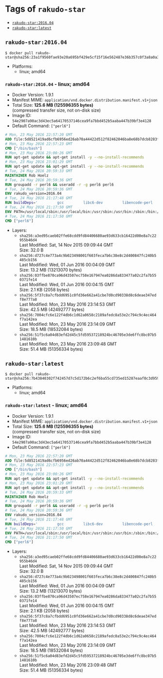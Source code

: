 <!-- THIS FILE IS GENERATED VIA '.template-helpers/generate-tag-details.pl' -->

# Tags of `rakudo-star`

-	[`rakudo-star:2016.04`](#rakudo-star201604)
-	[`rakudo-star:latest`](#rakudo-starlatest)

## `rakudo-star:2016.04`

```console
$ docker pull rakudo-star@sha256:23a1f9560fae93e20a695bf429e5cf15f16e562487e36b357c0f3a8a0a316262
```

- Platforms:
  - linux; amd64

### `rakudo-star:2016.04` - linux; amd64

- Docker Version: 1.9.1
- Manifest MIME: `application/vnd.docker.distribution.manifest.v1+json`
- Total Size: **125.6 MB (125596355 bytes)**  
  (compressed transfer size, not on-disk size)
- Image ID: `54e2907a90ac3d43ec5a64170537146cea9fa7bbd452b5aaba447b39bf3e4128`
- Default Command: `["perl6"]`

```dockerfile
# Mon, 23 May 2016 22:57:20 GMT
ADD file:5d8521419ad6cfb6956ed26ab70a44422d512f82462046ba8e68b7dcb8283f7e in /
# Mon, 23 May 2016 22:57:23 GMT
CMD ["/bin/bash"]
# Mon, 23 May 2016 23:00:26 GMT
RUN apt-get update && apt-get install -y --no-install-recommends 		ca-certificates 		curl 		wget 	&& rm -rf /var/lib/apt/lists/*
# Mon, 23 May 2016 23:01:29 GMT
RUN apt-get update && apt-get install -y --no-install-recommends 		bzr 		git 		mercurial 		openssh-client 		subversion 				procps 	&& rm -rf /var/lib/apt/lists/*
# Tue, 24 May 2016 20:59:33 GMT
MAINTAINER Rob Hoelz
# Tue, 24 May 2016 20:59:36 GMT
RUN groupadd -r perl6 && useradd -r -g perl6 perl6
# Tue, 24 May 2016 20:59:36 GMT
ENV rakudo_version=2016.04
# Tue, 24 May 2016 21:17:48 GMT
RUN buildDeps='         gcc         libc6-dev         libencode-perl         make     '     && set -x     && apt-get update     && apt-get --yes install --no-install-recommends $buildDeps     && rm -rf /var/lib/apt/lists/*     && mkdir /root/rakudo     && curl -fsSL http://rakudo.org/downloads/star/rakudo-star-${rakudo_version}.tar.gz -o rakudo.tar.gz     && tar xzf rakudo.tar.gz --strip-components=1 -C /root/rakudo     && (         cd /root/rakudo         && perl Configure.pl --prefix=/usr --gen-moar         && make install     )     && rm -rf /rakudo.tar.gz /root/rakudo     && apt-get purge -y --auto-remove $buildDeps
# Tue, 24 May 2016 21:17:50 GMT
ENV PATH=/usr/local/sbin:/usr/local/bin:/usr/sbin:/usr/bin:/sbin:/bin:/usr/share/perl6/site/bin
# Tue, 24 May 2016 21:17:50 GMT
CMD ["perl6"]
```

- Layers:
  - `sha256:a3ed95caeb02ffe68cdd9fd84406680ae93d633cb16422d00e8a7c22955b46d4`  
    Last Modified: Sat, 14 Nov 2015 09:09:44 GMT  
    Size: 32.0 B
  - `sha256:d727c4e773a4c9b023498001f603feca7b6c38e8c2d400847fc240b5485cb156`  
    Last Modified: Wed, 01 Jun 2016 00:04:09 GMT  
    Size: 13.2 MB (13213070 bytes)
  - `sha256:03ffbe870ca96d43507ec758e167947ea0286da833477a02c2fa7b550371fe14`  
    Last Modified: Wed, 01 Jun 2016 00:04:15 GMT  
    Size: 2.1 KB (2058 bytes)
  - `sha256:5f37c8a7cfbdd6951c0fd36e662a41cbe7d0cd90338d8c6deae347edf8e777a8`  
    Last Modified: Mon, 23 May 2016 23:14:53 GMT  
    Size: 42.5 MB (42492777 bytes)
  - `sha256:7004cfc6e122f4db6c1d62a0658c2189afedc8a53e2c794c9c4ec464f7a142ea`  
    Last Modified: Mon, 23 May 2016 23:14:09 GMT  
    Size: 18.5 MB (18532084 bytes)
  - `sha256:51f5c6a04d83efd2d45c5fd59537218924bc46705e3de6ffc8bc07b51481610b`  
    Last Modified: Mon, 23 May 2016 23:09:48 GMT  
    Size: 51.4 MB (51356334 bytes)

## `rakudo-star:latest`

```console
$ docker pull rakudo-star@sha256:7b43840302f742457d7c5d172b6c2ef6ba55cd735ed15287eaaf0c3d959ffbf1
```

- Platforms:
  - linux; amd64

### `rakudo-star:latest` - linux; amd64

- Docker Version: 1.9.1
- Manifest MIME: `application/vnd.docker.distribution.manifest.v1+json`
- Total Size: **125.6 MB (125596355 bytes)**  
  (compressed transfer size, not on-disk size)
- Image ID: `54e2907a90ac3d43ec5a64170537146cea9fa7bbd452b5aaba447b39bf3e4128`
- Default Command: `["perl6"]`

```dockerfile
# Mon, 23 May 2016 22:57:20 GMT
ADD file:5d8521419ad6cfb6956ed26ab70a44422d512f82462046ba8e68b7dcb8283f7e in /
# Mon, 23 May 2016 22:57:23 GMT
CMD ["/bin/bash"]
# Mon, 23 May 2016 23:00:26 GMT
RUN apt-get update && apt-get install -y --no-install-recommends 		ca-certificates 		curl 		wget 	&& rm -rf /var/lib/apt/lists/*
# Mon, 23 May 2016 23:01:29 GMT
RUN apt-get update && apt-get install -y --no-install-recommends 		bzr 		git 		mercurial 		openssh-client 		subversion 				procps 	&& rm -rf /var/lib/apt/lists/*
# Tue, 24 May 2016 20:59:33 GMT
MAINTAINER Rob Hoelz
# Tue, 24 May 2016 20:59:36 GMT
RUN groupadd -r perl6 && useradd -r -g perl6 perl6
# Tue, 24 May 2016 20:59:36 GMT
ENV rakudo_version=2016.04
# Tue, 24 May 2016 21:17:48 GMT
RUN buildDeps='         gcc         libc6-dev         libencode-perl         make     '     && set -x     && apt-get update     && apt-get --yes install --no-install-recommends $buildDeps     && rm -rf /var/lib/apt/lists/*     && mkdir /root/rakudo     && curl -fsSL http://rakudo.org/downloads/star/rakudo-star-${rakudo_version}.tar.gz -o rakudo.tar.gz     && tar xzf rakudo.tar.gz --strip-components=1 -C /root/rakudo     && (         cd /root/rakudo         && perl Configure.pl --prefix=/usr --gen-moar         && make install     )     && rm -rf /rakudo.tar.gz /root/rakudo     && apt-get purge -y --auto-remove $buildDeps
# Tue, 24 May 2016 21:17:50 GMT
ENV PATH=/usr/local/sbin:/usr/local/bin:/usr/sbin:/usr/bin:/sbin:/bin:/usr/share/perl6/site/bin
# Tue, 24 May 2016 21:17:50 GMT
CMD ["perl6"]
```

- Layers:
  - `sha256:a3ed95caeb02ffe68cdd9fd84406680ae93d633cb16422d00e8a7c22955b46d4`  
    Last Modified: Sat, 14 Nov 2015 09:09:44 GMT  
    Size: 32.0 B
  - `sha256:d727c4e773a4c9b023498001f603feca7b6c38e8c2d400847fc240b5485cb156`  
    Last Modified: Wed, 01 Jun 2016 00:04:09 GMT  
    Size: 13.2 MB (13213070 bytes)
  - `sha256:03ffbe870ca96d43507ec758e167947ea0286da833477a02c2fa7b550371fe14`  
    Last Modified: Wed, 01 Jun 2016 00:04:15 GMT  
    Size: 2.1 KB (2058 bytes)
  - `sha256:5f37c8a7cfbdd6951c0fd36e662a41cbe7d0cd90338d8c6deae347edf8e777a8`  
    Last Modified: Mon, 23 May 2016 23:14:53 GMT  
    Size: 42.5 MB (42492777 bytes)
  - `sha256:7004cfc6e122f4db6c1d62a0658c2189afedc8a53e2c794c9c4ec464f7a142ea`  
    Last Modified: Mon, 23 May 2016 23:14:09 GMT  
    Size: 18.5 MB (18532084 bytes)
  - `sha256:51f5c6a04d83efd2d45c5fd59537218924bc46705e3de6ffc8bc07b51481610b`  
    Last Modified: Mon, 23 May 2016 23:09:48 GMT  
    Size: 51.4 MB (51356334 bytes)

